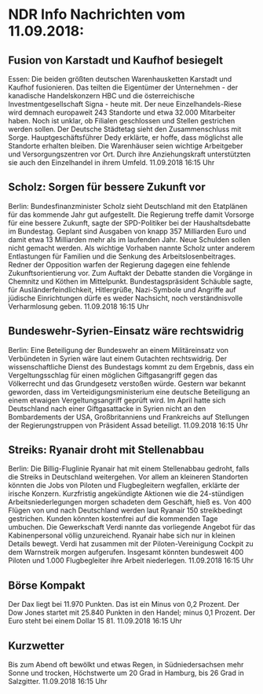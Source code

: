# NDR Info Nachrichten vom 11.09.2018:


## Fusion von Karstadt und Kaufhof besiegelt
Essen: Die beiden größten deutschen Warenhausketten Karstadt und Kaufhof fusionieren. Das teilten die Eigentümer der Unternehmen - der kanadische Handelskonzern HBC und die österreichische Investmentgesellschaft Signa - heute mit. Der neue Einzelhandels-Riese wird demnach europaweit 243 Standorte und etwa 32.000 Mitarbeiter haben. Noch ist unklar, ob Filialen geschlossen und Stellen gestrichen werden sollen. Der Deutsche Städtetag sieht den Zusammenschluss mit Sorge. Hauptgeschäftsführer Dedy erklärte, er hoffe, dass möglichst alle Standorte erhalten bleiben. Die Warenhäuser seien wichtige Arbeitgeber und Versorgungszentren vor Ort. Durch ihre Anziehungskraft unterstützten sie auch den Einzelhandel in ihrem Umfeld. 11.09.2018 16:15 Uhr 

## Scholz: Sorgen für bessere Zukunft vor
Berlin: Bundesfinanzminister Scholz sieht Deutschland mit den Etatplänen für das kommende Jahr gut aufgestellt. Die Regierung treffe damit Vorsorge für eine bessere Zukunft, sagte der SPD-Politiker bei der Haushaltsdebatte im Bundestag. Geplant sind Ausgaben von knapp 357 Milliarden Euro und damit etwa 13 Milliarden mehr als im laufenden Jahr. Neue Schulden sollen nicht gemacht werden. Als wichtige Vorhaben nannte Scholz unter anderem Entlastungen für Familien und die Senkung des Arbeitslosenbeitrages. Redner der Opposition warfen der Regierung dagegen eine fehlende Zukunftsorientierung vor. Zum Auftakt der Debatte standen die Vorgänge in Chemnitz und Köthen im Mittelpunkt. Bundestagspräsident Schäuble sagte, für Ausländerfeindlichkeit, Hitlergrüße, Nazi-Symbole und Angriffe auf jüdische Einrichtungen dürfe es weder Nachsicht, noch verständnisvolle Verharmlosung geben. 11.09.2018 16:15 Uhr 

## Bundeswehr-Syrien-Einsatz wäre rechtswidrig
Berlin: Eine Beteiligung der Bundeswehr an einem Militäreinsatz von Verbündeten in Syrien wäre laut einem Gutachten rechtswidrig. Der wissenschaftliche Dienst des Bundestags kommt zu dem Ergebnis, dass ein Vergeltungsschlag für einen möglichen Giftgasangriff gegen das Völkerrecht und das Grundgesetz verstoßen würde. Gestern war bekannt geworden, dass im Verteidigungsministerium eine deutsche Beteiligung an einem etwaigen Vergeltungsangriff geprüft wird. Im April hatte sich Deutschland nach einer Giftgasattacke in Syrien nicht an den Bombardements der USA, Großbritanniens und Frankreichs auf Stellungen der Regierungstruppen von Präsident Assad beteiligt. 11.09.2018 16:15 Uhr 

## Streiks: Ryanair droht mit Stellenabbau
Berlin: Die Billig-Fluglinie Ryanair hat mit einem Stellenabbau gedroht, falls die Streiks in Deutschland weitergehen. Vor allem an kleineren Standorten könnten die Jobs von Piloten und Flugbegleitern wegfallen, erklärte der irische Konzern. Kurzfristig angekündigte Aktionen wie die 24-stündigen Arbeitsniederlegungen morgen schadeten dem Geschäft, hieß es. Von 400 Flügen von und nach Deutschland werden laut Ryanair 150 streikbedingt gestrichen. Kunden könnten kostenfrei auf die kommenden Tage umbuchen. Die Gewerkschaft Verdi nannte das vorliegende Angebot für das Kabinenpersonal völlig unzureichend. Ryanair habe sich nur in kleinen Details bewegt. Verdi hat zusammen mit der Piloten-Vereinigung Cockpit zu dem Warnstreik morgen aufgerufen. Insgesamt könnten bundesweit 400 Piloten und 1.000 Flugbegleiter ihre Arbeit niederlegen. 11.09.2018 16:15 Uhr 

## Börse Kompakt
Der Dax liegt bei 11.970 Punkten. Das ist ein  Minus von 0,2 Prozent. Der Dow Jones startet mit 25.840 Punkten in den Handel; minus 0,1 Prozent. Der Euro steht bei einem Dollar 15 81. 11.09.2018 16:15 Uhr 

## Kurzwetter
Bis zum Abend oft bewölkt und etwas Regen, in Südniedersachsen mehr Sonne und trocken, Höchstwerte um 20 Grad in Hamburg, bis 26 Grad in Salzgitter. 11.09.2018 16:15 Uhr 
